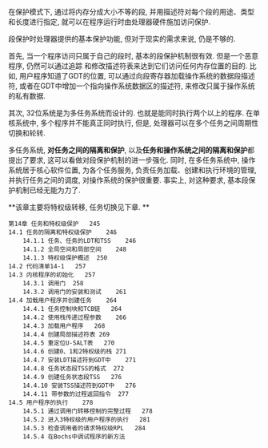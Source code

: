 在保护模式下, 通过将内存分成大小不等的段, 并用描述符对每个段的用途、类型和长度进行指定, 就可以在程序运行时由处理器硬件施加访问保护.

段保护时处理器提供的基本保护功能, 但对于现实的需求来说, 仍是不够的.

首先, 当一个程序访问只属于自己的段时, 基本的段保护机制很有效. 但是一个恶意程序, 仍然可以通过追踪 和修改描述符表来达到它们访问任何内存位置的目的. 比如, 用户程序知道了GDT的位置, 可以通过向段寄存器加载操作系统的数据段描述符, 或者在GDT中增加一个指向操作系统数据区的描述符, 来修改只属于操作系统的私有数据.

其次, 32位系统是为多任务系统而设计的. 也就是能同时执行两个以上的程序. 在单核系统中, 多个程序并不能真正同时执行, 但是, 处理器可以在多个任务之间周期性切换和轮转.

多任务系统, **对任务之间的隔离和保护**, 以及**任务和操作系统之间的隔离和保护**都提出了要求, 这可以看做对段保护机制的进一步强化. 同时, 在多任务系统中, 操作系统居于核心软件位置, 为各个任务服务, 负责任务加载、创建和执行环境的管理, 并执行任务之间的调度, 对操作系统的保护很重要. 事实上, 对这种要求, 基本段保护机制已经无能为力了.

**该章主要将特权级转移, 任务切换见下章. **

```
第14章 任务和特权级保护	245
14.1 任务的隔离和特权级保护	246
    14.1.1 任务、任务的LDT和TSS	246
    14.1.2 全局空间和局部空间	248
    14.1.3 特权级保护概述	250
14.2 代码清单14-1	257
14.3 内核程序的初始化	257
    14.3.1 调用门	258
    14.3.2 调用门的安装和测试	261
14.4 加载用户程序并创建任务	264
    14.4.1 任务控制块和TCB链	264
    14.4.2 使用栈传递过程参数	266
    14.4.3 加载用户程序	268
    14.4.4 创建局部描述符表	269
    14.4.5 重定位U-SALT表	270
    14.4.6 创建0、1和2特权级的栈	271
    14.4.7 安装LDT描述符到GDT中	271
    14.4.8 任务状态段TSS的格式	272
    14.4.9 创建任务状态段TSS	276
    14.4.10 安装TSS描述符到GDT中	276
    14.4.11 带参数的过程返回指令	277
14.5 用户程序的执行	278
    14.5.1 通过调用门转移控制的完整过程	278
    14.5.2 进入3特权级的用户程序的执行	281
    14.5.3 检查调用者的请求特权级RPL	284
    14.5.4 在Bochs中调试程序的新方法
```